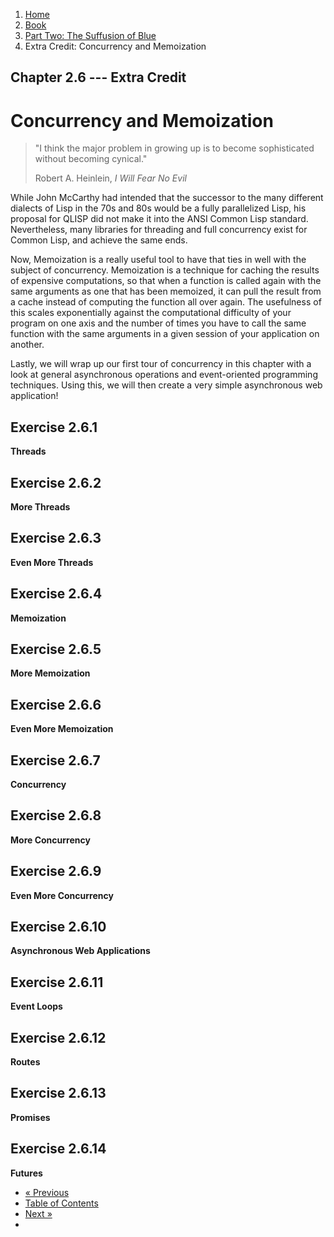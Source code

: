 <ol class="breadcrumb">
  <li><a href="/">Home</a></li>
  <li><a href="/book/">Book</a></li>
  <li><a href="/book/2-0-0-overview/">Part Two: The Suffusion of Blue</a></li>
  <li class="active">Extra Credit: Concurrency and Memoization</li>
</ol>

## Chapter 2.6 --- Extra Credit

# Concurrency and Memoization

> "I think the major problem in growing up is to become sophisticated without becoming cynical."
> <footer>Robert A. Heinlein, <em>I Will Fear No Evil</em></footer>

While John McCarthy had intended that the successor to the many different dialects of Lisp in the 70s and 80s would be a fully parallelized Lisp, his proposal for QLISP did not make it into the ANSI Common Lisp standard.  Nevertheless, many libraries for threading and full concurrency exist for Common Lisp, and achieve the same ends.

Now, Memoization is a really useful tool to have that ties in well with the subject of concurrency.  Memoization is a technique for caching the results of expensive computations, so that when a function is called again with the same arguments as one that has been memoized, it can pull the result from a cache instead of computing the function all over again.  The usefulness of this scales exponentially against the computational difficulty of your program on one axis and the number of times you have to call the same function with the same arguments in a given session of your application on another.

Lastly, we will wrap up our first tour of concurrency in this chapter with a look at general asynchronous operations and event-oriented programming techniques. Using this, we will then create a very simple asynchronous web application!

## Exercise 2.6.1

**Threads**

## Exercise 2.6.2

**More Threads**

## Exercise 2.6.3

**Even More Threads**

## Exercise 2.6.4

**Memoization**

## Exercise 2.6.5

**More Memoization**

## Exercise 2.6.6

**Even More Memoization**

## Exercise 2.6.7

**Concurrency**

## Exercise 2.6.8

**More Concurrency**

## Exercise 2.6.9

**Even More Concurrency**

## Exercise 2.6.10

**Asynchronous Web Applications**

## Exercise 2.6.11

**Event Loops**

## Exercise 2.6.12

**Routes**

## Exercise 2.6.13

**Promises**

## Exercise 2.6.14

**Futures**

<ul class="pager">
  <li class="previous"><a href="/book/2-05-0-extended-types/">&laquo; Previous</a></li>
  <li><a href="/book/">Table of Contents</a></li>
  <li class="next"><a href="/book/2-07-0-logic-and-more-math/">Next &raquo;</a><li>
</ul>
